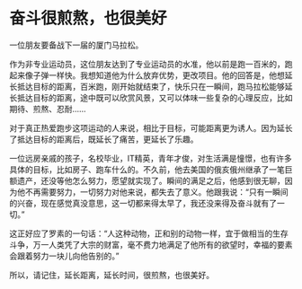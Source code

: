 # 奋斗很煎熬，也很美好

一位朋友要备战下一届的厦门马拉松。 

作为非专业运动员，这位朋友达到了专业运动员的水准，他以前是跑一百米的，跑起来像子弹一样快。我想知道他为什么放弃优势，更改项目。他的回答是，他想延长抵达目标的距离，百米跑，刚开始就结束了，快乐只在一瞬间，跑马拉松能够延长抵达目标的距离，途中既可以欣赏风景，又可以体味一些复杂的心理反应，比如期待、煎熬、忍耐…… 

对于真正热爱跑步这项运动的人来说，相比于目标，可能距离更为诱人。因为延长了抵达目标的距离后，既延长了痛苦，更延长了乐趣。 

一位远房亲戚的孩子，名校毕业，IT精英，青年才俊，对生活满是憧憬，也有许多具体的目标，比如房子、跑车什么的。不久前，他去美国的俄亥俄州继承了一笔巨额遗产，还没等他怎么努力，愿望就实现了。瞬间的满足之后，他感到很无聊，因为他不再需要努力，一切努力对他来说，都失去了意义。他跟我说：“只有一瞬间的兴奋，现在感觉真没意思，这一切都来得太早了，我还没来得及奋斗就有了一切。” 

这正好应了罗素的一句话：“人这种动物，正和别的动物一样，宜于做相当的生存斗争，万一人类凭了大宗的财富，毫不费力地满足了他所有的欲望时，幸福的要素会跟着努力一块儿向他告别的。” 

所以，请记住，延长距离，延长时间，很煎熬，也很美好。